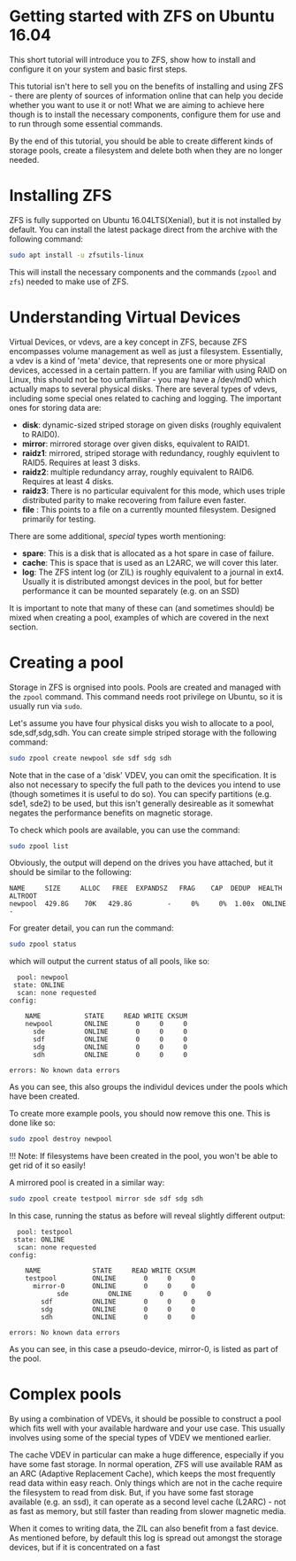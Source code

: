# Getting started with ZFS on Ubuntu 16.04


This short tutorial will introduce you to ZFS, show how to install and 
configure it on your system and basic first steps.

This tutorial isn't here to sell you on the benefits of installing and
using ZFS - there are plenty of sources of information online that can
help you decide whether you want to use it or not! What we are aiming
to achieve here though is to install the necessary components,
configure them for use and to run through some essential commands.

By the end of this tutorial, you should be able to create different
kinds of storage pools, create a filesystem and delete both when
they are no longer needed.



# Installing ZFS

ZFS is fully supported on Ubuntu 16.04LTS(Xenial), but it is not
installed by default. You can install the latest package direct
from the archive with the following command:


```bash
sudo apt install -u zfsutils-linux
```

This will install the necessary components and the commands
(`zpool` and `zfs`) needed to make use of ZFS.


# Understanding Virtual Devices

Virtual Devices, or vdevs, are a key concept in ZFS, because
ZFS encompasses volume management as well as just a filesystem.
Essentially, a vdev is a kind of 'meta' device, that represents
one or more physical devices, accessed in a certain pattern. If
you are familiar with using RAID on Linux, this should not be
too unfamiliar - you may have a /dev/md0 which actually maps to
several physical disks.
There are several types of vdevs, including some special ones
related to caching and logging. The important ones for storing
data are:

 - **disk**:  dynamic-sized striped storage on given disks
(roughly equivalent to RAID0).
 - **mirror**: mirrored storage over given disks, equivalent
to RAID1.
 - **raidz1**: mirrored, striped storage with redundancy,
roughly equivlent to RAID5. Requires at least 3 disks.
 - **raidz2**: multiple redundancy array, roughly equivalent
to RAID6. Requires at least 4 disks.
 - **raidz3**: There is no particular equivalent for this mode,
which uses triple distributed parity to make recovering from
failure even faster.
 - **file** : This points to a file on a currently mounted
filesystem. Designed primarily for testing.

There are some additional, _special_ types worth mentioning:

 - **spare**: This is a disk that is allocated as a hot spare
in case of failure.
 - **cache**: This is space that is used as an L2ARC, we will
cover this later.
 - **log**: The ZFS intent log (or ZIL) is roughly equivalent
to a journal in ext4. Usually it is distributed amongst devices
in the pool, but for better performance it can be mounted
separately (e.g. on an SSD)

It is important to note that many of these can (and sometimes
should) be mixed when creating a pool, examples of which are
covered in the next section.


# Creating a pool

Storage in ZFS is orgnised into pools. Pools are created and
managed with the `zpool` command. This command needs root
privilege on Ubuntu, so it is usually run via `sudo`.

Let's assume you have four physical disks you wish to
allocate to a pool, sde,sdf,sdg,sdh. You can create simple striped
storage with the following command:

```bash
sudo zpool create newpool sde sdf sdg sdh
```

Note that in the case of a 'disk' VDEV, you can omit the
specification. It is also not necessary to specify the full
path to the devices you intend to use (though sometimes it is
useful to do so). You can specify partitions (e.g. sde1, sde2)
to be used, but this isn't generally desireable as it somewhat
negates the performance benefits on magnetic storage.

To check which pools are available, you can use the command:


```bash
sudo zpool list

```

Obviously, the output will depend on the drives you have
attached, but it should be similar to the following:

```
NAME     SIZE     ALLOC   FREE  EXPANDSZ   FRAG    CAP  DEDUP  HEALTH  ALTROOT
newpool  429.8G    70K   429.8G         -     0%     0%  1.00x  ONLINE  -
```

For greater detail, you can run the command:

```bash
sudo zpool status
```
which will output the current status of all pools, like so:

```
  pool: newpool
 state: ONLINE
  scan: none requested
config:

	NAME           STATE     READ WRITE CKSUM
	newpool        ONLINE       0     0     0
	  sde          ONLINE       0     0     0
	  sdf          ONLINE       0     0     0
	  sdg          ONLINE       0     0     0
	  sdh          ONLINE       0     0     0

errors: No known data errors
```

As you can see, this also groups the individul devices under the pools which
have been created. 

To create more example pools, you should now remove this one. This is done like so:

```bash
sudo zpool destroy newpool
```

!!! Note: If filesystems have been created in the pool, you won't be able to get rid of it so easily!

A mirrored pool is created in a similar way:


```bash
sudo zpool create testpool mirror sde sdf sdg sdh
```

In this case, running the status as before will reveal slightly different output:


```
  pool: testpool
 state: ONLINE
  scan: none requested
config:

	NAME             STATE     READ WRITE CKSUM
	testpool         ONLINE       0     0     0
	  mirror-0       ONLINE       0     0     0
            sde          ONLINE       0     0     0
	    sdf          ONLINE       0     0     0
	    sdg          ONLINE       0     0     0
	    sdh          ONLINE       0     0     0

errors: No known data errors
```

As you can see, in this case a pseudo-device, mirror-0, is listed as part of the pool.


# Complex pools

By using a combination of VDEVs, it should be possible to construct a pool
which fits well with your available hardware and your use case. This usually
involves using some of the special types of VDEV we mentioned earlier.

The cache VDEV in particular can make a huge difference, especially if you
have some fast storage. In normal operation, ZFS will use available RAM as an
ARC (Adaptive Replacement Cache), which keeps the most frequently read data
within easy reach. Only things which are not in the cache require the
filesystem to read from disk. But, if you have some fast storage available
(e.g. an ssd), it can operate as a second level cache (L2ARC) - not as fast
as memory, but still faster than reading from slower magnetic media.


When it comes to writing data, the ZIL can also benefit from a fast device.
As mentioned before, by default this log is spread out amongst the storage
devices, but if it is concentrated on a fast
